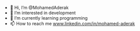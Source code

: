 - 👋 Hi, I’m @MohamedAderak
- 👀 I’m interested in development
- 🌱 I’m currently learning programming
- 📫 How to reach me www.linkedin.com/in/mohamed-aderak


<!---
medader5/medader5 is a ✨ special ✨ repository because its `README.md` (this file) appears on your GitHub profile.
You can click the Preview link to take a look at your changes.
--->
